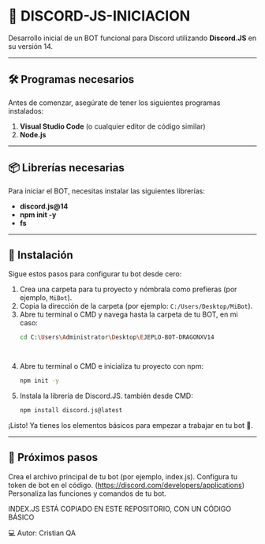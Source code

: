 # 🚀 DISCORD-JS-INICIACION  
Desarrollo inicial de un BOT funcional para Discord utilizando **Discord.JS** en su versión 14.  

---

## 🛠️ Programas necesarios  
Antes de comenzar, asegúrate de tener los siguientes programas instalados:  

1. **Visual Studio Code** (o cualquier editor de código similar)  
2. **Node.js**  

---

## 📦 Librerías necesarias  
Para iniciar el BOT, necesitas instalar las siguientes librerías:  

- **discord.js@14**  
- **npm init -y**
- **fs** 

---

## 📖 Instalación  
Sigue estos pasos para configurar tu bot desde cero:  

1. Crea una carpeta para tu proyecto y nómbrala como prefieras (por ejemplo, `MiBot`).  
2. Copia la dirección de la carpeta (por ejemplo: `C:/Users/Desktop/MiBot`).  
3. Abre tu terminal o CMD y navega hasta la carpeta de tu BOT, en mi caso:  
   ```bash
   cd C:\Users\Administrator\Desktop\EJEPLO-BOT-DRAGONXV14




4. Abre tu terminal o CMD e inicializa tu proyecto con npm:
   ```bash
   npm init -y


5. Instala la librería de Discord.JS. también desde CMD:
   ```bash
   npm install discord.js@latest

¡Listo! Ya tienes los elementos básicos para empezar a trabajar en tu bot 🚀.

---


## 🌟 Próximos pasos
Crea el archivo principal de tu bot (por ejemplo, index.js).
Configura tu token de bot en el código. (https://discord.com/developers/applications) 
Personaliza las funciones y comandos de tu bot.



INDEX.JS ESTÁ COPIADO EN ESTE REPOSITORIO, CON UN CÓDIGO BÁSICO 

💻 Autor: Cristian QA
